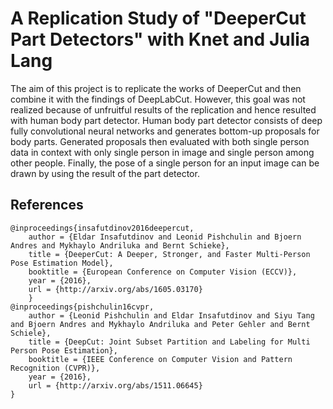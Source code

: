# A Replication Study of "DeeperCut Part Detectors" with Knet and Julia Lang

The aim of this project is to replicate the works of DeeperCut and then combine it with the findings of DeepLabCut. However, this goal was not realized because of unfruitful results of the replication and hence resulted with human body part detector. Human body part detector consists of deep fully convolutional neural networks and generates bottom-up proposals for body parts. Generated proposals then evaluated with both single person data in context with only single person in image and single person among other people. Finally, the pose of a single person for an input image can be drawn by using the result of the part detector. 

## References
```
@inproceedings{insafutdinov2016deepercut,
	author = {Eldar Insafutdinov and Leonid Pishchulin and Bjoern Andres and Mykhaylo Andriluka and Bernt Schieke},
	title = {DeeperCut: A Deeper, Stronger, and Faster Multi-Person Pose Estimation Model},
	booktitle = {European Conference on Computer Vision (ECCV)},
	year = {2016},
	url = {http://arxiv.org/abs/1605.03170}
    }
@inproceedings{pishchulin16cvpr,
	author = {Leonid Pishchulin and Eldar Insafutdinov and Siyu Tang and Bjoern Andres and Mykhaylo Andriluka and Peter Gehler and Bernt Schiele},
	title = {DeepCut: Joint Subset Partition and Labeling for Multi Person Pose Estimation},
	booktitle = {IEEE Conference on Computer Vision and Pattern Recognition (CVPR)},
	year = {2016},
	url = {http://arxiv.org/abs/1511.06645}
}
